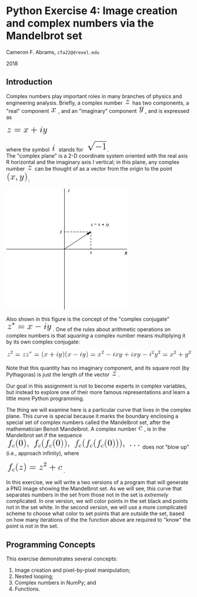 # Python Exercise 4:  Image creation and complex numbers via the Mandelbrot set

Cameron F. Abrams, `cfa22@drexel.edu`

2018

## Introduction

Complex numbers play important roles in  many branches of physics and engineering analysis.  Briefly, a complex number ![](.README-images/z.png) has two components, a "real" component ![](.README-images/x.png), and an "imaginary" component ![](.README-images/y.png), and is expressed as

![](.README-images/complex.png)

where the symbol ![](.README-images/i.png) stands for ![](.README-images/sqrtminusone.png).  
The "complex plane" is a 2-D coordinate system 
oriented with the real axis R horizontal and the imaginary axis I vertical;
in this plane, any complex number ![](.README-images/z.png) can be 
thought of as a vector from the origin to the point ![](.README-images/xy.png):

![](.README-images/complex-plane-fig.png)

Also shown in this figure is the concept of the "complex conjugate" ![](.README-images/complexconjugate.png).  One of the rules about arithmetic operations on complex numbers is that _squaring_ a complex number means multiplying it by its own complex conjugate:

![](.README-images/complex-square.png)

Note that this quantity has no imaginary component, and its square root (by Pythagoras) is just the length of the vector ![](.README-images/z.png).

Our goal in this assignment is not to become experts in complex variables, but instead to explore one of their more famous representations and learn a little more Python programming.   

The thing we will examine here is a particular curve that lives in the complex plane.  This curve is special because it marks the boundary enclosing a special set of complex numbers called the Mandelbrot set, after the mathematician Benoit Mandelbrot.  A complex number ![](.README-images/c.png), is in the Mandelbrot set if the sequence ![](.README-images/mand_seq.png) does not "blow up" (i.e., approach infinity), where

![](.README-images/mand_f.png).

In this exercise, we will write a two versions of a program that will generate a PNG image showing the Mandelbrot set.  As we will see, this curve that separates numbers in the set from those not in the set is _extremely_ complicated. In one version, we will color points in the set black and points not in the set white.  In the second version, we will use a more complicated scheme to choose what color to set points that are outside the set, based on how many iterations of the the function above are required to "know" the point is not in the set.

## Programming Concepts

This exercise demonstrates several concepts:
1.  Image creation and pixel-by-pixel manipulation;
2.  Nested looping;
3.  Complex numbers in NumPy; and
4.  Functions.


